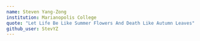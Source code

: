 ```yaml
---
name: Steven Yang-Zong
institution: Marianopolis College
quote: "Let Life Be Like Summer Flowers And Death Like Autumn Leaves"
github_user: StevYZ
---
```

